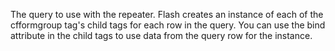The query to use with the repeater. Flash creates an
            instance of each of the cfformgroup tag's child tags for
            each row in the query. You can use the bind attribute in
            the child tags to use data from the query row for the
            instance.